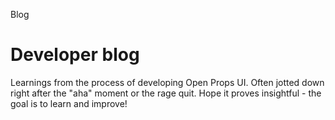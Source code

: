 <script setup lang="ts">
import Post from "../.vitepress/theme/app/components/BlogPost.vue"
import usePosts from '../.vitepress/theme/app/composables/posts'

const { allPosts: posts } = usePosts();
</script>

<hgroup>
<p>Blog</p>
<h1>Developer blog</h1>
<p>
Learnings from the process of developing Open Props UI. Often jotted down right after the "aha" moment or the rage quit. Hope it proves insightful - the goal is to learn and improve!
</p>
</hgroup>

<div class="posts">
	<Post v-for="post of posts" :post="post" />
</div>

<style>
	.posts {
		display:grid;
		gap: var(--size-3);
	}
</style>
